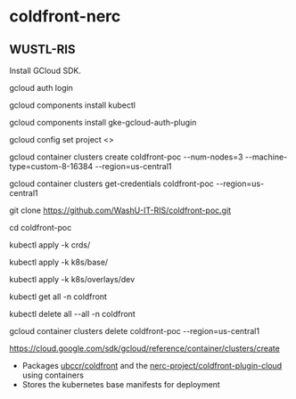 # coldfront-nerc

## WUSTL-RIS

Install GCloud SDK.

gcloud auth login

gcloud components install kubectl

gcloud components install gke-gcloud-auth-plugin

gcloud config set project <<your-gcp-project>>

gcloud container clusters create coldfront-poc --num-nodes=3 --machine-type=custom-8-16384 --region=us-central1 

gcloud container clusters get-credentials coldfront-poc --region=us-central1

git clone https://github.com/WashU-IT-RIS/coldfront-poc.git

cd coldfront-poc

kubectl apply -k crds/

kubectl apply -k k8s/base/
 
kubectl apply -k k8s/overlays/dev

kubectl get all -n coldfront

kubectl delete all --all -n coldfront

gcloud container clusters delete coldfront-poc --region=us-central1


https://cloud.google.com/sdk/gcloud/reference/container/clusters/create


- Packages [ubccr/coldfront](https://github.com/ubccr/coldfront) and the
[nerc-project/coldfront-plugin-cloud](https://github.com/nerc-project/coldfront-plugin-cloud)
using containers
- Stores the kubernetes base manifests for deployment


